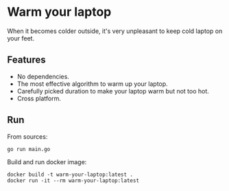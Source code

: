 # Warm your laptop

When it becomes colder outside, it's very unpleasant to keep cold laptop on your feet.

## Features

- No dependencies.
- The most effective algorithm to warm up your laptop.
- Carefully picked duration to make your laptop warm but not too hot.
- Cross platform.

## Run

From sources:

`go run main.go`

Build and run docker image:

```
docker build -t warm-your-laptop:latest .
docker run -it --rm warm-your-laptop:latest
```
